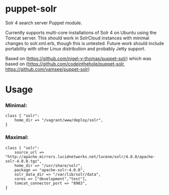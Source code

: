 puppet-solr
===========

Solr 4 search server Puppet module.

Currently supports multi-core installations of Solr 4 on Ubuntu using the Tomcat server.  This should work in SolrCloud 
instances with minimal changes to solr.xml.erb, though this is untested. Future work should include portability with other
Linux distribution and probably Jetty support.

Based on (https://github.com/nigel-v-thomas/puppet-solr)
which was based on (https://github.com/codeinthehole/puppet-solr, https://github.com/vamsee/puppet-solr)

Usage
======
### Minimal:

    class { "solr":
        home_dir => "/vagrant/www/deploy/solr",
    }

### Maximal:

    class { "solr":
        source_url => "http://apache.mirrors.lucidnetworks.net/lucene/solr/4.0.0/apache-solr-4.0.0.tgz",
        home_dir => "/usr/share/solr",
        package => "apache-solr-4.0.0",
        solr_data_dir => "/var/lib/solr/data",
        cores => ["development","test"],
        tomcat_connector_port => "8983",
    }
